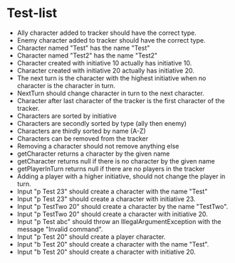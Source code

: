 # Test-list
- Ally character added to tracker should have the correct type.
- Enemy character added to tracker should have the correct type.
- Character named "Test" has the name "Test"
- Character named "Test2" has the name "Test2"
- Character created with initiative 10 actually has initiative 10.
- Character created with initiative 20 actually has initiative 20.
- The next turn is the character with the highest initiative
  when no character is the character in turn.
- NextTurn should change character in turn to the next character.
- Character after last character of the tracker
  is the first character of the tracker.
- Characters are sorted by initiative
- Characters are secondly sorted by type (ally then enemy)
- Characters are thirdly sorted by name (A-Z)
- Characters can be removed from the tracker
- Removing a character should not remove anything else
- getCharacter returns a character by the given name
- getCharacter returns null if there is no character by the given name
- getPlayerInTurn returns null if there are no players in the tracker
- Adding a player with a higher initiative,
  should not change the player in turn.
- Input "p Test 23" should create a character with the name "Test"
- Input "p Test 23" should create a character with initiative 23.
- Input "p TestTwo 20" should create a character by the name "TestTwo".
- Input "p TestTwo 20" should create a character with initiative 20.
- Input "p Test abc" should throw an IllegalArgumentException with the
  message "Invalid command".
- Input "p Test 20" should create a player character.
- Input "b Test 20" should create a character with the name "Test".
- Input "b Test 20" should create a character with initiative 20.